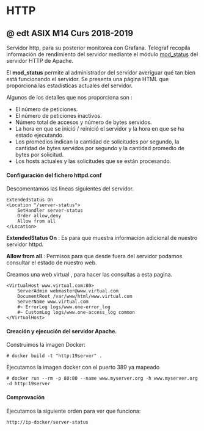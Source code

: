 # HTTP
## @ edt ASIX M14 Curs 2018-2019

Servidor http, para su posterior monitorea con Grafana.
Telegraf  recopila información de rendimiento del servidor mediante el módulo 
[mod_status](https://httpd.apache.org/docs/2.4/mod/mod_status.html) del servidor HTTP de Apache.

El **mod_status** permite al administrador del servidor averiguar qué tan 
bien está funcionando el servidor. Se presenta una página HTML que proporciona las 
estadísticas actuales del servidor.

Algunos de los detalles que nos proporciona son :

- El número de peticiones.
- El número de peticiones inactivos.
- Número total de accesos y número de bytes servidos.
- La hora en que se inició / reinició el servidor y la hora en que se ha estado ejecutando.
- Los promedios indican la cantidad de solicitudes por segundo, la cantidad de bytes servidos por segundo y la cantidad promedio de bytes por solicitud.
- Los hosts actuales y las solicitudes que se están procesando.

#### Configuración del fichero httpd.conf

Descomentamos las lineas siguientes del servidor.

```
ExtendedStatus On
<Location "/server-status">
    SetHandler server-status
    Order allow,deny
    Allow from all
</Location>
```

**ExtendedStatus On** : Es para que muestra información adicional de nuestro servidor httpd.

**Allow from all** :  Permisos para que desde fuera del servidor podamos consultar el estado de nuestro web.


Creamos una web virtual , para hacer las consultas a esta pagina.

```
<VirtualHost www.virtual.com:80>
	ServerAdmin webmaster@www.virtual.com
	DocumentRoot /var/www/html/www.virtual.com 
	ServerName www.virtual.com
	#~ ErrorLog logs/www.one-error_log
	#~ CustomLog logs/www.one-access_log common
</VirtualHost>
```

#### Creación y ejecución del servidor Apache.

Construimos la imagen Docker:

```
# docker build -t "http:19server" .
```

Ejecutamos la imagen docker con el puerto 389 ya mapeado
```
# docker run --rm -p 80:80 --name www.myserver.org -h www.myserver.org -d http:19server
```
#### Comprovacíón 

Ejecutamos la siguiente orden para ver que funciona:

```
http://ip-docker/server-status
```






